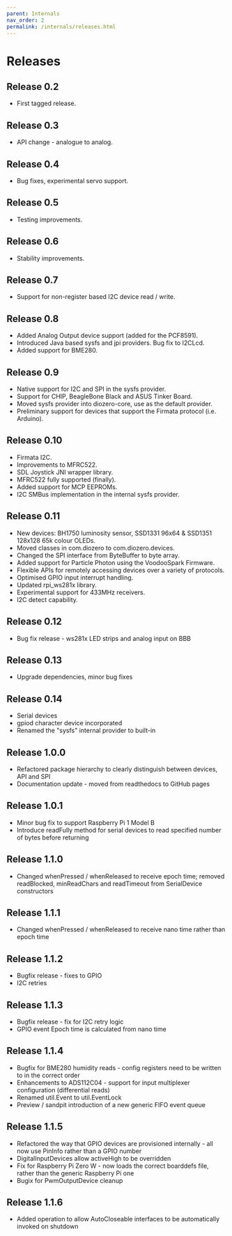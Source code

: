 ```yaml
---
parent: Internals
nav_order: 2
permalink: /internals/releases.html
---
```


# Releases

## Release 0.2

+ First tagged release.

## Release 0.3

+ API change - analogue to analog.

## Release 0.4

+ Bug fixes, experimental servo support.

## Release 0.5

+ Testing improvements.

## Release 0.6

+ Stability improvements.

## Release 0.7

+ Support for non-register based I2C device read / write.

## Release 0.8

+ Added Analog Output device support (added for the PCF8591).
+ Introduced Java based sysfs and jpi providers. Bug fix to I2CLcd.
+ Added support for BME280.

## Release 0.9

+ Native support for I2C and SPI in the sysfs provider.
+ Support for CHIP, BeagleBone Black and ASUS Tinker Board.
+ Moved sysfs provider into diozero-core, use as the default provider.
+ Preliminary support for devices that support the Firmata protocol (i.e. Arduino).

## Release 0.10

+ Firmata I2C.
+ Improvements to MFRC522.
+ SDL Joystick JNI wrapper library.
+ MFRC522 fully supported (finally).
+ Added support for MCP EEPROMs.
+ I2C SMBus implementation in the internal sysfs provider.

## Release 0.11

+ New devices: BH1750 luminosity sensor, SSD1331 96x64 & SSD1351 128x128 65k colour OLEDs.
+ Moved classes in com.diozero to com.diozero.devices.
+ Changed the SPI interface from ByteBuffer to byte array.
+ Added support for Particle Photon using the VoodooSpark Firmware.
+ Flexible APIs for remotely accessing devices over a variety of protocols.
+ Optimised GPIO input interrupt handling.
+ Updated rpi_ws281x library.
+ Experimental support for 433MHz receivers.
+ I2C detect capability.

## Release 0.12

+ Bug fix release - ws281x LED strips and analog input on BBB

## Release 0.13

+ Upgrade dependencies, minor bug fixes

## Release 0.14

+ Serial devices
+ gpiod character device incorporated
+ Renamed the "sysfs" internal provider to built-in

## Release 1.0.0

+ Refactored package hierarchy to clearly distinguish between devices, API and SPI
+ Documentation update - moved from readthedocs to GitHub pages

## Release 1.0.1

+ Minor bug fix to support Raspberry Pi 1 Model B
+ Introduce readFully method for serial devices to read specified number of bytes before returning

## Release 1.1.0

+ Changed whenPressed / whenReleased to receive epoch time; removed readBlocked, minReadChars and readTimeout from SerialDevice constructors

## Release 1.1.1

+ Changed whenPressed / whenReleased to receive nano time rather than epoch time

## Release 1.1.2

+ Bugfix release - fixes to GPIO
+ I2C retries

## Release 1.1.3

+ Bugfix release - fix for I2C retry logic
+ GPIO event Epoch time is calculated from nano time

## Release 1.1.4

+ Bugfix for BME280 humidity reads - config registers need to be written to in the correct order
+ Enhancements to ADS112C04 - support for input multiplexer configuration (differential reads)
+ Renamed util.Event to util.EventLock
+ Preview / sandpit introduction of a new generic FIFO event queue

## Release 1.1.5

+ Refactored the way that GPIO devices are provisioned internally - all now use PinInfo rather than a GPIO number
+ DigitalInputDevices allow activeHigh to be overridden
+ Fix for Raspberry Pi Zero W - now loads the correct boarddefs file, rather than the generic Raspberry Pi one
+ Bugix for PwmOutputDevice cleanup


## Release 1.1.6

+ Added operation to allow AutoCloseable interfaces to be automatically invoked on shutdown
